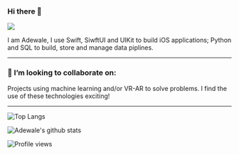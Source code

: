 ### Hi there 👋

![](https://media.giphy.com/media/VDBaLMiYj4H9SQ6ZVn/giphy.gif)

I am Adewale, I use Swift, SiwftUI and UIKit to build iOS applications; Python and SQL to build, store and manage data piplines.

---
<!--
 ### 🚧 I build with:
  
  <p>
  
  <a href="https://flutter.dev/">
    <img src="https://github.com/AdewaleCode/AdewaleCode/blob/master/svg/dev/frameworks/flutter.svg" alt="Flutter" style="vertical-align:top; margin:4px">
  </a>

 <a href="https://dartpad.dev/">
    <img src="https://github.com/AdewaleCode/AdewaleCode/blob/master/svg/dev/languages/dart_colour.svg" alt="Dart" style="vertical-align:top; margin:4px">
  </a>

  <a href="https://www.python.org/">
    <img src="https://github.com/AdewaleCode/AdewaleCode/blob/master/svg/dev/languages/python.svg" alt="Python" style="vertical-align:top; margin:4px">
  </a>
  
  <a href="https://developer.android.com/studio">
    <img src="https://github.com/AdewaleCode/AdewaleCode/blob/master/svg/dev/tools/android_studio_colour.svg" alt="Android Studio" style="vertical-align:top; margin:4px">
  </a>
  
  <a href="https://code.visualstudio.com/">
    <img src="https://github.com/AdewaleCode/AdewaleCode/blob/master/svg/dev/tools/visualstudio_code.svg" alt="Visual Studio Code" style="vertical-align:top; margin:4px">
  </a>
  
  <a href="https://www.javascript.com/">
    <img src="https://github.com/AdewaleCode/AdewaleCode/blob/master/svg/dev/languages/js.svg" alt="JavaScript" style="vertical-align:top; margin:4px">
  </a>
 -->

### 🔭 I’m looking to collaborate on:

Projects using machine learning and/or VR-AR to solve problems. I find the use of these technologies exciting!

---
<!--
### 📫 How to reach me:

<p align="start">
  <a href="https://twitter.com/A_4_Ade">
    <img src="https://raw.githubusercontent.com/MikeCodesDotNET/MikeCodesDotNET/a8abbf37441f3253f74ea255a47f289208d7568c/Resources/twitter.svg" alt="Twitter" style="vertical-align:top; margin:4px">
  </a>  

  <a href="https://www.linkedin.com/in/adewale-sanusi-084a54135/">
    <img src="https://raw.githubusercontent.com/MikeCodesDotNET/MikeCodesDotNET/a8abbf37441f3253f74ea255a47f289208d7568c/Resources/linkedIn.svg" alt="LinkedIn" style="vertical-align:top; margin:4px">
  </a>
 
  ---
  -->
 
![Top Langs](https://github-readme-stats.vercel.app/api/top-langs/?username=saladel)
 
![Adewale's github stats](https://github-readme-stats.vercel.app/api?username=saladel&show_icons=true&theme=dark) 
  
 

![Profile views](https://gpvc.arturio.dev/saladel)



<!--
 (https://github.com/anuraghazra/github-readme-stats)


**AdewaleCode/AdewaleCode** is a ✨ _special_ ✨ repository because its `README.md` (this file) appears on your GitHub profile.

Here are some ideas to get you started:

### 🛠️ I’m currently working on:

- Using machine learning to identify plants in Covenant University.
- Using VR/AR to digitize the physical aspect of things.

---

- 🔭 I’m currently working on ...
- 🌱 I’m currently learning ...
- 👯 I’m looking to collaborate on ...
- 🤔 I’m looking for help with ...
- 💬 Ask me about ...
- 📫 How to reach me: ...
- 😄 Pronouns: ...
- ⚡ Fun fact: ...
-->
